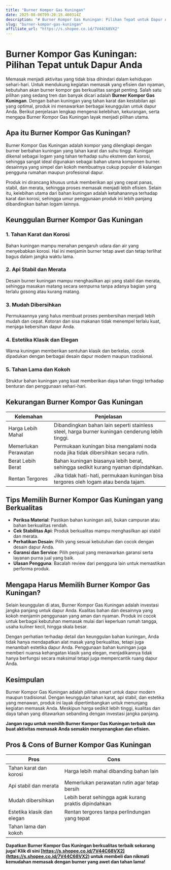 ```yaml
---
title: "Burner Kompor Gas Kuningan"
date: 2025-08-06T09:20:15.460314Z
description: "# Burner Kompor Gas Kuningan: Pilihan Tepat untuk Dapur Anda..."
slug: "burner-kompor-gas-kuningan"
affiliate_url: "https://s.shopee.co.id/7V44C68VX2"
---
```

# Burner Kompor Gas Kuningan: Pilihan Tepat untuk Dapur Anda

Memasak menjadi aktivitas yang tidak bisa dihindari dalam kehidupan sehari-hari. Untuk mendukung kegiatan memasak yang efisien dan nyaman, kebutuhan akan burner kompor gas berkualitas sangat penting. Salah satu pilihan yang sedang tren dan banyak dicari adalah **Burner Kompor Gas Kuningan**. Dengan bahan kuningan yang tahan karat dan kestabilan api yang optimal, produk ini menawarkan berbagai keunggulan untuk dapur Anda. Berikut penjelasan lengkap mengenai kelebihan, kekurangan, serta mengapa Burner Kompor Gas Kuningan layak menjadi pilihan utama.

## Apa itu Burner Kompor Gas Kuningan?

Burner Kompor Gas Kuningan adalah kompor yang dilengkapi dengan burner berbahan kuningan yang tahan karat dan suhu tinggi. Kuningan dikenal sebagai logam yang tahan terhadap suhu ekstrem dan korosi, sehingga sangat ideal digunakan sebagai bahan utama komponen burner. desainnya yang simpel dan kokoh membuatnya cukup populer di kalangan pengguna rumahan maupun profesional dapur.

Produk ini dirancang khusus untuk memberikan api yang cepat panas, stabil, dan merata, sehingga proses memasak menjadi lebih efisien. Selain itu, kelebihan utama dari bahan kuningan adalah ketahanannya terhadap karat dan korosi, sehingga umur penggunaan produk ini lebih panjang dibandingkan bahan logam lainnya.

## Keunggulan Burner Kompor Gas Kuningan

### 1. Tahan Karat dan Korosi
Bahan kuningan mampu menahan pengaruh udara dan air yang menyebabkan korosi. Hal ini menjamin burner tetap awet dan tetap terlihat bagus dalam jangka waktu lama.

### 2. Api Stabil dan Merata
Desain burner kuningan mampu menghasilkan api yang stabil dan merata, sehingga masakan matang secara sempurna tanpa adanya bagian yang terlalu gosong atau kurang matang.

### 3. Mudah Dibersihkan
Permukaannya yang halus membuat proses pembersihan menjadi lebih mudah dan cepat. Kotoran dan sisa makanan tidak menempel terlalu kuat, menjaga kebersihan dapur Anda.

### 4. Estetika Klasik dan Elegan
Warna kuningan memberikan sentuhan klasik dan berkelas, cocok dipadukan dengan berbagai desain dapur modern maupun tradisional.

### 5. Tahan Lama dan Kokoh
Struktur bahan kuningan yang kuat memberikan daya tahan tinggi terhadap benturan dan penggunaan sehari-hari.

## Kekurangan Burner Kompor Gas Kuningan

| Kelemahan | Penjelasan |
| --- | --- |
| Harga Lebih Mahal | Dibandingkan bahan lain seperti stainless steel, harga burner kuningan cenderung lebih tinggi. |
| Memerlukan Perawatan | Permukaan kuningan bisa mengalami noda noda jika tidak dibersihkan secara rutin. |
| Berat Lebih Berat | Bahan kuningan biasanya lebih berat, sehingga sedikit kurang nyaman dipindahkan. |
| Rentan Tergores | Jika tidak hati-hati, permukaan kuningan bisa tergores oleh logam atau benda tajam. |

## Tips Memilih Burner Kompor Gas Kuningan yang Berkualitas

- **Periksa Material**: Pastikan bahan kuningan asli, bukan campuran atau bahan berkualitas rendah.
- **Cek Stabilitas Api**: Produk berkualitas mampu menghasilkan api stabil dan merata.
- **Perhatikan Desain**: Pilih yang sesuai kebutuhan dan cocok dengan desain dapur Anda.
- **Garansi dan Service**: Pilih penjual yang menawarkan garansi serta layanan purna jual yang baik.
- **Ulasan Pengguna**: Bacalah review dari pengguna lain untuk memastikan performa produk.

## Mengapa Harus Memilih Burner Kompor Gas Kuningan?

Selain keunggulan di atas, Burner Kompor Gas Kuningan adalah investasi jangka panjang untuk dapur Anda. Kualitas bahan dan desainnya yang kokoh menjamin penggunaan yang aman dan nyaman. Produk ini cocok untuk berbagai kebutuhan memasak mulai dari keperluan rumah tangga, usaha kuliner kecil, hingga skala besar.

Dengan perhatian terhadap detail dan keunggulan bahan kuningan, Anda tidak hanya mendapatkan alat masak yang berkualitas, tetapi juga menambah estetika dapur Anda. Penggunaan bahan kuningan juga memberi nuansa kehangatan klasik yang elegan, menjadikannya tidak hanya berfungsi secara maksimal tetapi juga mempercantik ruang dapur Anda.

## Kesimpulan

Burner Kompor Gas Kuningan adalah pilihan smart untuk dapur modern maupun tradisional. Dengan keunggulan tahan karat, api stabil, dan estetika yang menawan, produk ini layak dipertimbangkan untuk menunjang kegiatan memasak Anda. Meskipun harga sedikit lebih tinggi, kualitas dan daya tahan yang ditawarkan sebanding dengan investasi jangka panjang.

**Jangan ragu untuk memilih Burner Kompor Gas Kuningan terbaik dan buat aktivitas memasak Anda semakin menyenangkan dan efisien.** 

## Pros & Cons of Burner Kompor Gas Kuningan

| **Pros** | **Cons** |
| --- | --- |
| Tahan karat dan korosi | Harga lebih mahal dibanding bahan lain |
| Api stabil dan merata | Memerlukan perawatan rutin agar tetap bersih |
| Mudah dibersihkan | Lebih berat sehingga agak kurang praktis dipindahkan |
| Estetika klasik dan elegan | Rentan tergores tanpa perlindungan yang tepat |
| Tahan lama dan kokoh |  |

**Dapatkan Burner Kompor Gas Kuningan berkualitas terbaik sekarang juga! Klik di sini [https://s.shopee.co.id/7V44C68VX2](https://s.shopee.co.id/7V44C68VX2) untuk membeli dan nikmati kemudahan memasak dengan burner yang awet dan tahan lama!**